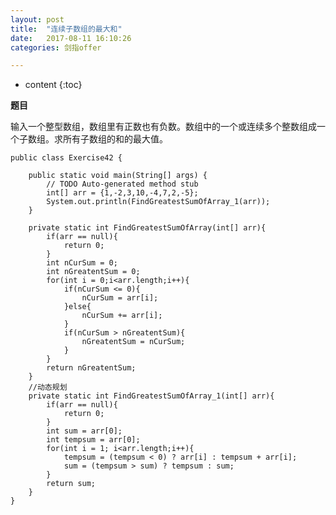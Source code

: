 ```yaml
---
layout: post
title:  "连续子数组的最大和"
date:   2017-08-11 16:10:26
categories: 剑指offer

---
```


* content
{:toc}

**题目**

输入一个整型数组，数组里有正数也有负数。数组中的一个或连续多个整数组成一个子数组。求所有子数组的和的最大值。

	public class Exercise42 {

		public static void main(String[] args) {
			// TODO Auto-generated method stub
			int[] arr = {1,-2,3,10,-4,7,2,-5};
			System.out.println(FindGreatestSumOfArray_1(arr));
		}
		
		private static int FindGreatestSumOfArray(int[] arr){
			if(arr == null){
				return 0;
			}
			int nCurSum = 0;
			int nGreatentSum = 0;
			for(int i = 0;i<arr.length;i++){
				if(nCurSum <= 0){
					nCurSum = arr[i];
				}else{
					nCurSum += arr[i];
				}
				if(nCurSum > nGreatentSum){
					nGreatentSum = nCurSum;
				}
			}
			return nGreatentSum;
		}
		//动态规划
		private static int FindGreatestSumOfArray_1(int[] arr){
			if(arr == null){
				return 0;
			}
			int sum = arr[0];
			int tempsum = arr[0];
			for(int i = 1; i<arr.length;i++){
				tempsum = (tempsum < 0) ? arr[i] : tempsum + arr[i];
				sum = (tempsum > sum) ? tempsum : sum;
			}
			return sum;
		}
	}

